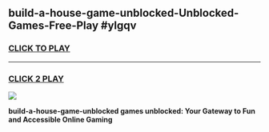 
## build-a-house-game-unblocked-Unblocked-Games-Free-Play #ylgqv
<h3>
<a href="https://us.freeplayer.one?title=build-a-house-game-unblocked&ref=9M">CLICK TO PLAY</a></h3>
<hr>

<h3>
<a href="https://us.freeplayer.one?title=build-a-house-game-unblocked&ref=9M">CLICK 2 PLAY</a>
  
</h3>

<a href="https://us.freeplayer.one?title=build-a-house-game-unblocked&ref=9M"><img src="https://clearcache.store/games.png"></a>


**build-a-house-game-unblocked games unblocked: Your Gateway to Fun and Accessible Online Gaming**
